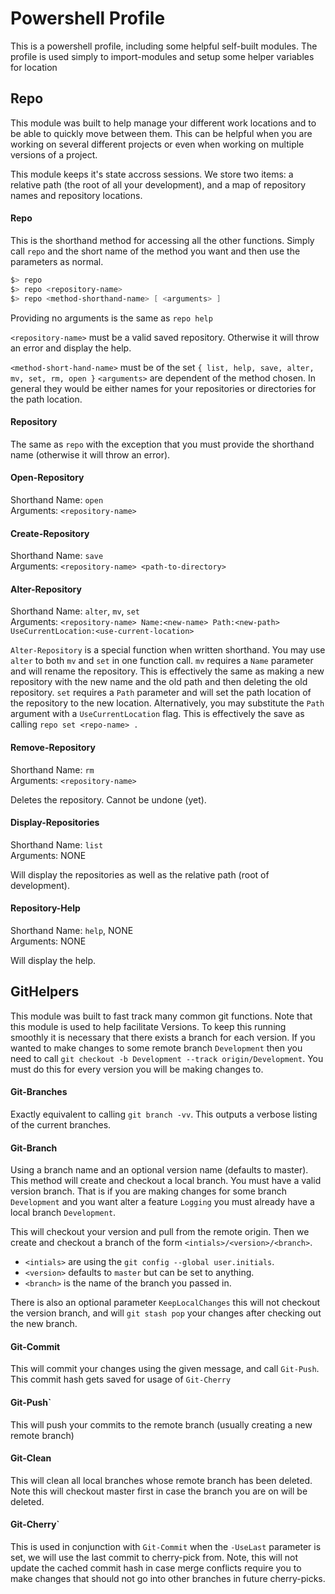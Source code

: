 Powershell Profile
==================

This is a powershell profile, including some helpful self-built modules.
The profile is used simply to import-modules and setup some helper variables for location


Repo
----

This module was built to help manage your different work locations and to be able to quickly move between them.
This can be helpful when you are working on several different projects or even when working on multiple versions of a project.

This module keeps it's state accross sessions. 
We store two items: a relative path (the root of all your development),
and a map of repository names and repository locations.

#### Repo
This is the shorthand method for accessing all the other functions. 
Simply call `repo` and the short name of the method you want and then use the parameters as normal.

```powershell
$> repo
$> repo <repository-name>
$> repo <method-shorthand-name> [ <arguments> ]
```

Providing no arguments is the same as `repo help`

`<repository-name>` must be a valid saved repository.
 Otherwise it will throw an error and display the help.

`<method-short-hand-name>` must be of the set `{ list, help, save, alter, mv, set, rm, open }`
`<arguments>` are dependent of the method chosen.
In general they would be either names for your repositories or directories for the path location.

#### Repository

The same as `repo` with the exception that you must provide the shorthand name (otherwise it will throw an error).


#### Open-Repository

Shorthand Name:	`open`  
Arguments:		`<repository-name>`

#### Create-Repository

Shorthand Name:	`save`  
Arguments:		`<repository-name> <path-to-directory>`


#### Alter-Repository

Shorthand Name: `alter`, `mv`, `set`  
Arguments:		`<repository-name> Name:<new-name> Path:<new-path> UseCurrentLocation:<use-current-location>`

`Alter-Repository` is a special function when written shorthand.
You may use `alter` to both `mv` and `set` in one function call.
`mv` requires a `Name` parameter and will rename the repository. 
This is effectively the same as making a new repository with the new name and the old path and then deleting the old repository.
`set` requires a `Path` parameter and will set the path location of the repository to the new location.
Alternatively, you may substitute the `Path` argument with a `UseCurrentLocation` flag.
This is effectively the save as calling `repo set <repo-name> .`


#### Remove-Repository

Shorthand Name:	`rm`  
Arguments:		`<repository-name>`

Deletes the repository. Cannot be undone (yet).


#### Display-Repositories

Shorthand Name: `list`  
Arguments:		NONE

Will display the repositories as well as the relative path (root of development).


#### Repository-Help

Shorthand Name:	`help`, NONE  
Arguments:		NONE

Will display the help.





GitHelpers
-----------

This module was built to fast track many common git functions. Note that this module is used to help facilitate Versions.
To keep this running smoothly it is necessary that there exists a branch for each version. If you wanted to make changes to some remote branch `Development`
then you need to call `git checkout -b Development --track origin/Development`. You must do this for every version you will be making changes to.


#### Git-Branches
Exactly equivalent to calling `git branch -vv`. This outputs a verbose listing of the current branches.


#### Git-Branch
Using a branch name and an optional version name (defaults to master). This method will create and checkout a local branch. You must have a valid version branch.
That is if you are making changes for some branch `Development` and you want alter a feature `Logging` you must already have a local branch `Development`.

This will checkout your version and pull from the remote origin. Then we create and checkout a branch of the form `<intials>/<version>/<branch>`.
- `<intials>` are using the `git config --global user.initials`.
- `<version>` defaults to `master` but can be set to anything. 
- `<branch>` is the name of the branch you passed in.

There is also an optional parameter `KeepLocalChanges` this will not checkout the version branch,
and will `git stash pop` your changes after checking out the new branch.

#### Git-Commit
This will commit your changes using the given message, and call `Git-Push`. This commit hash gets saved for usage of `Git-Cherry`


#### Git-Push`
This will push your commits to the remote branch (usually creating a new remote branch)

#### Git-Clean
This will clean all local branches whose remote branch has been deleted. Note this will checkout master first in case the branch you are on will be deleted.

#### Git-Cherry`
This is used in conjunction with `Git-Commit` when the `-UseLast` parameter is set, we will use the last commit to cherry-pick from.
Note, this will not update the cached commit hash in case merge conflicts require you to make changes that should not go into other branches in future cherry-picks.
